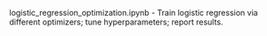 logistic_regression_optimization.ipynb - Train logistic regression via different optimizers; tune hyperparameters; report results.
